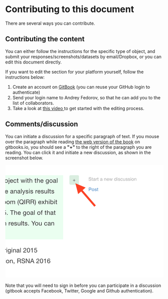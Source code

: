 # Contributing to this document

There are several ways you can contribute.

## Contributing the content

You can either follow the instructions for the specific type of object, and submit your responses/screenshots/datasets by email/Dropbox, or you can edit this document directly.

If you want to edit the section for your platform yourself, follow the instructions below:

1. Create an account on [GitBook](https://www.gitbook.com/) \(you can reuse your GitHub login to authenticate\)
2. Send your login name to Andrey Fedorov, so that he can add you to the list of collaborators. 
3. Take a look at [this video ](https://www.youtube.com/watch?v=-DkV2ainp10)to get started with the editing process.

## Comments/discussion

You can initiate a discussion for a specific paragraph of text. If you mouse over the paragraph while reading [the web version of the book](https://fedorov.gitbooks.io/rsna2016-qirr-dicom4qi) on gitbooks.io, you should see a **"+"** to the right of the paragraph you are reading. You can click it and initiate a new discussion, as shown in the screenshot below.

![](.gitbook/assets/gitbook_comment.png)

Note that you will need to sign in before you can participate in a discussion \(gitbook accepts Facebook, Twitter, Google and Github authentication\).

